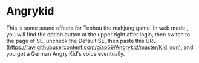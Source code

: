 # Angrykid
This is some sound effects for Tenhou the mahjong game. In web mode , you will find the option button at the upper right after login, then switch to the page of SE, 
uncheck the Default SE, then paste this URL (https://raw.githubusercontent.com/giap59/Angrykid/master/Kid.json), and you got a German Angry Kid's voice eventually.
